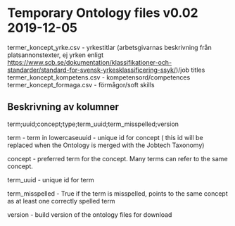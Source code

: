 Temporary Ontology files v0.02 2019-12-05
====================================

termer_koncept_yrke.csv - yrkestitlar (arbetsgivarnas beskrivning från platsannonstexter, ej yrken enligt https://www.scb.se/dokumentation/klassifikationer-och-standarder/standard-for-svensk-yrkesklassificering-ssyk/)/job titles  
termer_koncept_kompetens.csv - kompetensord/competences  
termer_koncept_formaga.csv - förmågor/soft skills  

Beskrivning av kolumner
-----------------------------
term;uuid;concept;type;term_uuid;term_misspelled;version  

term - term in lowercaseuuid - unique id for concept ( this id will be replaced when the Ontology is merged with the Jobtech Taxonomy)  

concept - preferred term for the concept. Many terms can refer to the same concept.  

term_uuid - unique id for term  

term_misspelled - True if the term is misspelled, points to the same concept as at least one correctly spelled term  

version - build version of the ontology files for download  

